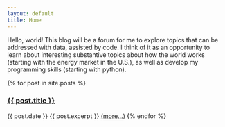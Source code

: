 ```yaml
---
layout: default
title: Home
---
```


Hello, world! This blog will be a forum for me to explore topics that can be addressed with data, assisted by code. 
I think of it as an opportunity to learn about interesting substantive topics about how the world works (starting with the energy market in the U.S.), 
as well as develop my programming skills (starting with python).


{% for post in site.posts %}
### <a href="{{ post.url }}">{{ post.title }}</a>
{{ post.date }}
{{ post.excerpt }}
<a href="{{ post.url }}">(more...)</a>
{% endfor %}

